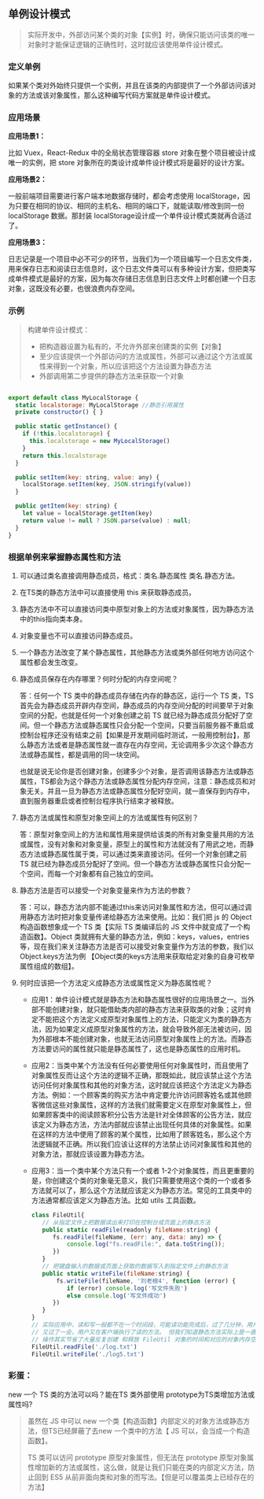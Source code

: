 ## 单例设计模式

> 实际开发中，外部访问某个类的对象【实例】时，确保只能访问该类的唯一对象时才能保证逻辑的正确性时，这时就应该使用单件设计模式。

### 定义单例

如果某个类对外始终只提供一个实例，并且在该类的内部提供了一个外部访问该对象的方法或该对象属性，那么这种编写代码方案就是单件设计模式。

### 应用场景

**应用场景1：**

比如 Vuex，React-Redux 中的全局状态管理容器 store 对象在整个项目被设计成唯一的实例，把 store 对象所在的类设计成单件设计模式将是最好的设计方案。

**应用场景2：**

一般前端项目需要进行客户端本地数据存储时，都会考虑使用 localStorage，因为只要在相同的协议、相同的主机名、相同的端口下，就能读取/修改到同一份 localStorage 数据。那封装 localStorage设计成一个单件设计模式类就再合适过了。

**应用场景3：**

日志记录是一个项目中必不可少的环节，当我们为一个项目编写一个日志文件类，用来保存日志和阅读日志信息时，这个日志文件类可以有多种设计方案，但把类写成单件模式是最好的方案，因为每次存储日志信息到日志文件上时都创建一个日志对象，这既没有必要，也很浪费内存空间。

### 示例

> 构建单件设计模式：
>
> - 把构造器设置为私有的，不允许外部来创建类的实例【对象】
> - 至少应该提供一个外部访问的方法或属性，外部可以通过这个方法或属性来得到一个对象，所以应该把这个方法设置为静态方法
> - 外部调用第二步提供的静态方法来获取一个对象

```js

export default class MyLocalStorage {
  static localstorage: MyLocalStorage //静态引用属性
  private constructor() { }

  public static getInstance() {
    if (!this.localstorage) {
      this.localstorage = new MyLocalStorage()
    }
    return this.localstorage
  }

  public setItem(key: string, value: any) {
    localStorage.setItem(key, JSON.stringify(value))
  }

  public getItem(key: string) {
    let value = localStorage.getItem(key)
    return value != null ? JSON.parse(value) : null;
  }
}
```

### 根据单例来掌握静态属性和方法

1. 可以通过类名直接调用静态成员，格式：类名.静态属性  类名.静态方法。

2. 在TS类的静态方法中可以直接使用 this 来获取静态成员。

3. 静态方法中不可以直接访问类中原型对象上的方法或对象属性，因为静态方法中的this指向类本身。

4. 对象变量也不可以直接访问静态成员。

5. 一个静态方法改变了某个静态属性，其他静态方法或类外部任何地方访问这个属性都会发生改变。	

6. 静态成员保存在内存哪里？何时分配的内存空间呢？

   答：任何一个 TS 类中的静态成员存储在内存的静态区，运行一个 TS 类，TS首先会为静态成员开辟内存空间，静态成员的内存空间分配的时间要早于对象空间的分配，也就是任何一个对象创建之前 TS 就已经为静态成员分配好了空间。但一个静态方法或静态属性只会分配一个空间，只要当前服务器不重启或控制台程序还没有结束之前【如果是开发期间临时测试，一般用控制台】，那么静态方法或者是静态属性就一直存在内存空间，无论调用多少次这个静态方法或静态属性，都是调用的同一块空间。

   也就是说无论你是否创建对象，创建多少个对象，是否调用该静态方法或静态属性，TS都会为这个静态方法或静态属性分配内存空间，注意：静态成员和对象无关。并且一旦为静态方法或静态属性分配好空间，就一直保存到内存中，直到服务器重启或者控制台程序执行结束才被释放。

7. 静态方法或属性和原型对象空间上的方法或属性有何区别？

   答：原型对象空间上的方法和属性用来提供给该类的所有对象变量共用的方法或属性，没有对象和对象变量，原型上的属性和方法就没有了用武之地，而静态方法或静态属性属于类，可以通过类来直接访问。任何一个对象创建之前 TS 就已经为静态成员分配好了空间。但一个静态方法或静态属性只会分配一个空间，而每一个对象都有自己独立的空间。

8. 静态方法是否可以接受一个对象变量来作为方法的参数？

   答：可以，静态方法内部不能通过this来访问对象属性和方法，但可以通过调用静态方法时把对象变量传递给静态方法来使用。比如：我们把 js 的 Object 构造函数想象成一个 TS 类【实际 TS 类编译后的 JS 文件中就变成了一个构造函数】。Object 类就拥有大量的静态方法，例如：keys，values，entries等，现在我们来关注静态方法是否可以接受对象变量作为方法的参数，我们以Object.keys方法为例 【Object类的keys方法用来获取给定对象的自身可枚举属性组成的数组】。

9. 何时应该把一个方法定义成静态方法或属性定义为静态属性呢？

   - 应用1：单件设计模式就是静态方法和静态属性很好的应用场景之一。当外部不能创建对象，就只能借助类内部的静态方法来获取类的对象；这时肯定不能把这个方法定义成原型对象属性上的方法，只能定义为类的静态方法，因为如果定义成原型对象属性的方法，就会导致外部无法被访问，因为外部根本不能创建对象，也就无法访问原型对象属性上的方法。而静态方法要访问的属性就只能是静态属性了，这也是静态属性的应用时机。

   - 应用2：当类中某个方法没有任何必要使用任何对象属性时，而且使用了对象属性反而让这个方法的逻辑不正确，那既如此，就应该禁止这个方法访问任何对象属性和其他的对象方法，这时就应该把这个方法定义为静态方法。例如：一个顾客类的购买方法中肯定要允许访问顾客姓名或其他顾客微信这些对象属性，这样的方法我们就需要定义在原型对象属性上，但如果顾客类中的阅读顾客积分公告方法是针对全体顾客的公告方法，就应该定义为静态方法，方法内部就应该禁止出现任何具体的对象属性。如果在这样的方法中使用了顾客的某个属性，比如用了顾客姓名，那么这个方法逻辑就不正确。所以我们应该让这样的方法禁止访问对象属性和其他的对象方法，那就应该设置为静态方法。

   - 应用3：当一个类中某个方法只有一个或者 1-2个对象属性，而且更重要的是，你创建这个类的对象毫无意义，我们只需要使用这个类的一个或者多方法就可以了，那么这个方法就应该定义为静态方法。常见的工具类中的方法通常都应该定义为静态方法。比如 utils 工具函数。

     ```js
     class FileUtil{
        // 从指定文件上把数据读出来打印在控制台或页面上的静态方法
        public static readFile(readonly fileName:string) {  
           fs.readFile(fileName, (err: any, data: any) => {
               console.log("fs.readFile:", data.toString());
           })
        }
        // 把键盘输入的数据或页面上获取的数据写入到指定文件上的静态方法
        public static writeFile(fileName:string) {
            fs.writeFile(fileName, '刘老根4', function (error) {
               if (error) console.log('写文件失败')
               else console.log('写文件成功')
     	   })
        }
     }
     // 实际应用中，读和写一般都不在一个时间段，可能读功能完成后，过了几分钟，用户才在客户端执行写的方法，
     // 又过了一会，用户又在客户端执行了读的方法。 但我们知道静态方法实际上是一直保存到内存空间，这样反复
     // 操作其实节省了大量反复创建 和释放 FileUtil 对象的时间和对应的对象内存空间。
     FileUtil.readFile('./log.txt')
     FileUtil.writeFile('./log5.txt')
     ```

### 彩蛋：

new 一个 TS 类的方法可以吗？能在TS 类外部使用 prototype为TS类增加方法或属性吗?

> 虽然在 JS 中可以 new 一个类【构造函数】内部定义的对象方法或静态方法，但TS已经屏蔽了去new 一个类中的方法【 JS 可以，会当成一个构造函数】。
>
> TS 类可以访问 prototype 原型对象属性，但无法在 prototype 原型对象属性增加新的方法或属性，这么做，就是让我们只能在类的内部定义方法，防止回到 ES5 从前非面向类和对象的而写法。【但是可以覆盖类上已经存在的方法】